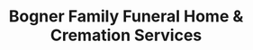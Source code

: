 ---
title: "Bogner Family Funeral Home & Cremation Services"
url: /north-ridgeville/bogner-family-funeral-home-und-cremation-services/
shop: Bestattungen
---